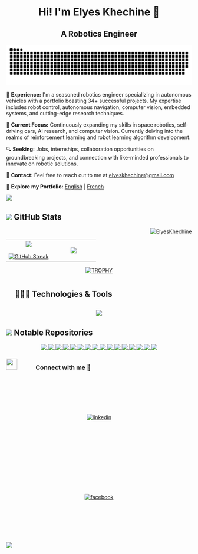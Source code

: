 <h1 align="center">Hi! I'm Elyes Khechine 👋</h1>

<h2 align="center">A Robotics Engineer</h2>


<div align="center">
  <a href="https://github.com/ElyesKhechine?tab=repositories">
    <img src="https://github.com/1999AZZAR/1999AZZAR/blob/readme/resources/img/grid-snake.svg" alt="snake">
  </a>
</div>


💼 **Experience:** I'm a seasoned robotics engineer specializing in autonomous vehicles with a portfolio boasting 34+ successful projects. My expertise includes robot control, autonomous navigation, computer vision, embedded systems, and cutting-edge research techniques.

🌱 **Current Focus:** Continuously expanding my skills in space robotics, self-driving cars, AI research, and computer vision. Currently delving into the realms of reinforcement learning and robot learning algorithm development.

🔍 **Seeking:** Jobs, internships, collaboration opportunities on groundbreaking projects, and connection with like-minded professionals to innovate on robotic solutions.

📧 **Contact:** Feel free to reach out to me at elyeskhechine@gmail.com

:rocket: **Explore my Portfolio:** <a href="https://www.canva.com/design/DAF3rZIKZko/VwEukLMB0W4pAopR516VCA/view?utm_content=DAF3rZIKZko">English</a>
	|
	<a href="https://www.canva.com/design/DAF3rZIKZko/VwEukLMB0W4pAopR516VCA/view?utm_content=DAF3rZIKZko">French</a>

<img src="https://user-images.githubusercontent.com/73097560/115834477-dbab4500-a447-11eb-908a-139a6edaec5c.gif"></a>

## <img src="https://media.giphy.com/media/iY8CRBdQXODJSCERIr/giphy.gif" width="25"> <b>GitHub Stats</b>


<p align="right"> <img src="https://komarev.com/ghpvc/?username=ElyesKhechine&label=Profile%20views&color=0e75b6&style=flat" alt="ElyesKhechine" /> </p>

<p align="center">
  <!--- stats (start) -->
<table align="center">
<tr border="none">
<td width="50%" align="center">
  
  <img  align="center"  src="https://github-readme-stats.vercel.app/api?username=ElyesKhechine&bg_color=90,0093ea,4cb7d5&title_color=fff&text_color=fff&show_icons=true&show=prs_merged_percentage&theme=dark&hide=issues" />
  <br></br>
<a href="https://git.io/streak-stats"><img src="https://github-readme-streak-stats.herokuapp.com?user=ElyesKhechine&theme=ocean-gradient" alt="GitHub Streak" /></a>
</td>

<td width="50%" align="center">

  <img  align="center"  src="https://github-readme-stats.vercel.app/api/top-langs/?username=ElyesKhechine&layout=pie&langs_count=30&bg_color=90,0093ea,4cb7d5&title_color=fff&text_color=fff"/>
  
  </td>
</tr>
</table>

<div align=center>
  <a href="https://github.com/ryo-ma/github-profile-trophy" title="Go to Source">
      <img align="center" width=84% src="https://github-profile-trophy.vercel.app/?username=ElyesKhechine&theme=darkhub&row=1&column=7&margin-h=15&margin-w=5&no-bg=true" alt="TROPHY" />
    </a>
</div>

<!--h1 without bottom border-->
<div id="user-content-toc">
  <ul align="left">
    <summary><h2 style="display: inline-block">👨🏻‍💻 Technologies & Tools</h2></summary>
  </ul>
</div>
<!--tech stack icons-->
<p align="center">
  <a href="https://skillicons.dev">
    <img src="https://skillicons.dev/icons?i=c,cpp,py,java,linux,ros,tensorflow,sklearn,opencv,pytorch,mysql,matlab,anaconda,androidstudio,kotlin,raspberrypi,arduino,autocad,bash,firebase,blender,cs,unity,vscode,eclipse,cmake,docker,grafana,js,html,css,git,github,gitlab,discord&perline=14" />
  </a>
</p>


## <img src="https://media.giphy.com/media/iY8CRBdQXODJSCERIr/giphy.gif" width="25"> <b>Notable Repositories</b>

<p align="center">
<a href="https://github.com/ElyesKhechine/tunsa-ai-projects-and-workshops">
  <img align="center" src="https://github-readme-stats.vercel.app/api/pin?username=ElyesKhechine&repo=tunsa-ai-projects-and-workshops&title_color=fff&icon_color=f9f9f9&text_color=9f9f9f&bg_color=151515" />
</a>
<a href="https://github.com/ElyesKhechine/distracted-driver-behavior-classification-with-vgg16">
  <img align="center" src="https://github-readme-stats.vercel.app/api/pin?username=ElyesKhechine&repo=distracted-driver-behavior-classification-with-vgg16&title_color=fff&icon_color=f9f9f9&text_color=9f9f9f&bg_color=151515" />
</a>
<a href="https://github.com/TUNSA-Space-Robotics/tunsa-sr-nasa-space-apps-2023">
  <img align="center" src="https://github-readme-stats.vercel.app/api/pin?username=TUNSA-Space-Robotics&repo=tunsa-sr-nasa-space-apps-2023&title_color=fff&icon_color=f9f9f9&text_color=9f9f9f&bg_color=151515" />
</a>
<a href="https://github.com/ElyesKhechine/i-cowcare-iot-health-monitoring">
  <img align="center" src="https://github-readme-stats.vercel.app/api/pin?username=ElyesKhechine&repo=i-cowcare-iot-health-monitoring&title_color=fff&icon_color=f9f9f9&text_color=9f9f9f&bg_color=151515" />
</a>
<a href="https://github.com/ElyesKhechine/double-inverted-pendulum-on-a-cart">
  <img align="center" src="https://github-readme-stats.vercel.app/api/pin?username=ElyesKhechine&repo=double-inverted-pendulum-on-a-cart&title_color=fff&icon_color=f9f9f9&text_color=9f9f9f&bg_color=151515" />
</a>
<a href="https://github.com/ElyesKhechine/eurobot-2023-aerobotix-insat">
  <img align="center" src="https://github-readme-stats.vercel.app/api/pin?username=ElyesKhechine&repo=eurobot-2023-aerobotix-insat&title_color=fff&icon_color=f9f9f9&text_color=9f9f9f&bg_color=151515" />
</a>
<a href="https://github.com/TUNSA-Space-Robotics/tunsa-sr-mushr">
  <img align="center" src="https://github-readme-stats.vercel.app/api/pin?username=TUNSA-Space-Robotics&repo=tunsa-sr-mushr&title_color=fff&icon_color=f9f9f9&text_color=9f9f9f&bg_color=151515" />
</a>
<a href="https://github.com/TUNSA-Space-Robotics/tunsa-sr-f1tenth">
  <img align="center" src="https://github-readme-stats.vercel.app/api/pin?username=TUNSA-Space-Robotics&repo=tunsa-sr-f1tenth&title_color=fff&icon_color=f9f9f9&text_color=9f9f9f&bg_color=151515" />
</a>
<a href="https://github.com/TUNSA-Space-Robotics/tunsa-sr-lunar-base-3d-printing-robot">
  <img align="center" src="https://github-readme-stats.vercel.app/api/pin?username=TUNSA-Space-Robotics&repo=tunsa-sr-lunar-base-3d-printing-robot&title_color=fff&icon_color=f9f9f9&text_color=9f9f9f&bg_color=151515" />
</a>
<a href="https://github.com/TUNSA-Space-Robotics/tunsa-sr-3rd-kibo-rpc">
  <img align="center" src="https://github-readme-stats.vercel.app/api/pin?username=TUNSA-Space-Robotics&repo=tunsa-sr-3rd-kibo-rpc&title_color=fff&icon_color=f9f9f9&text_color=9f9f9f&bg_color=151515" />
</a>
<a href="https://github.com/TUNSA-Space-Robotics/tunsa-sr-teknofest-robotaxi-level-4-autonomous-vehicle">
  <img align="center" src="https://github-readme-stats.vercel.app/api/pin?username=TUNSA-Space-Robotics&repo=tunsa-sr-teknofest-robotaxi-level-4-autonomous-vehicle&title_color=fff&icon_color=f9f9f9&text_color=9f9f9f&bg_color=151515" />
</a>
<a href="https://github.com/TUNSA-Space-Robotics/tunsa-sr-nasa-space-apps-2022">
  <img align="center" src="https://github-readme-stats.vercel.app/api/pin?username=TUNSA-Space-Robotics&repo=tunsa-sr-nasa-space-apps-2022&title_color=fff&icon_color=f9f9f9&text_color=9f9f9f&bg_color=151515" />
</a>
<a href="https://github.com/ElyesKhechine/tunsa-ai-rl-deep-q-network">
  <img align="center" src="https://github-readme-stats.vercel.app/api/pin?username=ElyesKhechine&repo=tunsa-ai-rl-deep-q-network&title_color=fff&icon_color=f9f9f9&text_color=9f9f9f&bg_color=151515" />
</a>
<a href="https://github.com/ElyesKhechine/ieee-insat-ias-electric-vehicle">
  <img align="center" src="https://github-readme-stats.vercel.app/api/pin?username=ElyesKhechine&repo=ieee-insat-ias-electric-vehicle&title_color=fff&icon_color=f9f9f9&text_color=9f9f9f&bg_color=151515" />
</a>
<a href="https://github.com/ElyesKhechine/robolympix-2021-autonomous-athlete-robot">
  <img align="center" src="https://github-readme-stats.vercel.app/api/pin?username=ElyesKhechine&repo=robolympix-2021-autonomous-athlete-robot&title_color=fff&icon_color=f9f9f9&text_color=9f9f9f&bg_color=151515" />
</a>
<a href="https://github.com/ElyesKhechine/punks-line-follower-and-maze-solver-robot">
  <img align="center" src="https://github-readme-stats.vercel.app/api/pin?username=ElyesKhechine&repo=punks-line-follower-and-maze-solver-robot&title_color=fff&icon_color=f9f9f9&text_color=9f9f9f&bg_color=151515" />
</a></p>


<h3  > <img src="https://media.giphy.com/media/iY8CRBdQXODJSCERIr/giphy.gif" width="30" height="30" style="margin-right: 50px;">Connect with me 🤝 </h3>
<p align="center">
	<a href="https://www.linkedin.com/in/ElyesKhechine/"><img alt="linkedin" width="5%" style="padding:100px" src="https://upload.wikimedia.org/wikipedia/commons/thumb/8/81/LinkedIn_icon.svg/2048px-LinkedIn_icon.svg.png"/></a>
	<a href="https://www.facebook.com/ElyesKhechine"><img alt="facebook" width="5%" style="padding:100px" src="https://upload.wikimedia.org/wikipedia/commons/thumb/0/05/Facebook_Logo_%282019%29.png/1024px-Facebook_Logo_%282019%29.png"/></a>
</p>

<img src="https://user-images.githubusercontent.com/73097560/115834477-dbab4500-a447-11eb-908a-139a6edaec5c.gif"></a>

<!--
**ElyesKhechine/ElyesKhechine** is a ✨ _special_ ✨ repository because its `README.md` (this file) appears on your GitHub profile.

Here are some ideas to get you started:

- 🔭 I’m currently working on ...
- 🌱 I’m currently learning ...
- 👯 I’m looking to collaborate on ...
- 🤔 I’m looking for help with ...
- 💬 Ask me about ...
- 📫 How to reach me: ...
- 😄 Pronouns: ...
- ⚡ Fun fact: ...
-->
